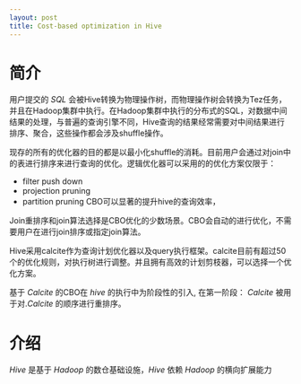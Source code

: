 ```yaml
---
layout: post
title: Cost-based optimization in Hive
---
```


# 简介

用户提交的 *SQL* 会被Hive转换为物理操作树，而物理操作树会转换为Tez任务，并且在Hadoop集群中执行。在Hadoop集群中执行的分布式的SQL，对数据中间结果的处理，与普遍的查询引擎不同，Hive查询的结果经常需要对中间结果进行排序、聚合，这些操作都会涉及shuffle操作。

现存的所有的优化器的目的都是以最小化shuffle的消耗。目前用户会通过对join中的表进行排序来进行查询的优化。逻辑优化器可以采用的的优化方案仅限于：
* filter push down
* projection pruning
* partition pruning
CBO可以显著的提升hive的查询效率，

Join重排序和join算法选择是CBO优化的少数场景。CBO会自动的进行优化，不需要用户在进行join排序或指定join算法。

Hive采用calcite作为查询计划优化器以及query执行框架。calcite目前有超过50个的优化规则，对执行树进行调整。并且拥有高效的计划剪枝器，可以选择一个优化方案。

基于 *Calcite* 的CBO在 *hive* 的执行中为阶段性的引入, 在第一阶段： *Calcite* 被用于对.*Calcite* 的顺序进行重排序。

# 介绍

*Hive* 是基于 *Hadoop* 的数仓基础设施，*Hive* 依赖 *Hadoop* 的横向扩展能力